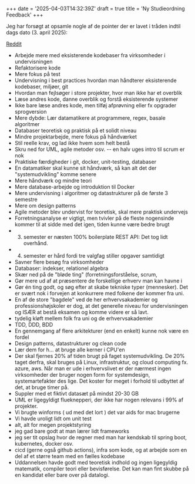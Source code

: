 +++
date = '2025-04-03T14:32:39Z'
draft = true
title = 'Ny Studieordning Feedback'
+++

Jeg har forsøgt at opsamle nogle af de pointer der er lavet i tråden indtil dags dato (3. april 2025):

[Reddit](https://www.reddit.com/r/dkudvikler/comments/1jgevpz/datamatikere_hvad_ville_i_ændre_ved_jeres/)

- Arbejde mere med eksisterende kodebaser fra virksomheder i undervisningen
- Refaktorisere kode
- Mere fokus på test
- Undervisning i best practices hvordan man håndterer eksisterende kodebaser, miljøer, git
- Hvordan man fejlsøger i store projekter, hvor man ikke har et overblik
- Læse andres kode, danne overblik og forstå eksisterende systemer
- Ikke bare læse andres kode, men tilføj afprøvning eller fx opgrader sprogversion
- Mere dybde: Lær datamatikere at programmere, regex, basale algoritmer
- Databaser teoretisk og praktisk på et solidt niveau
- Mindre projektarbejde, mere fokus på håndværket
- Stil reelle krav, og lad ikke hvem som helt bestå
- Skru ned for UML, agile metoder osv. -- en halv uges intro til scrum er nok
- Praktiske færdigheder i git, docker, unit-testing, databaser
- En datamatiker skal kunne sit håndværk, så kan alt det der "systemudvikling" komme senere
- Mere håndværk og mindre teori
- Mere database-arbejde og introduktion til Docker
- Mere undervisning i algoritmer og datastrukturer på de første 3 semestre
- Mere om design patterns
- Agile metoder blev undervist for teoretisk, skal mere praktisk undervejs
- Forretningsanalyse er vigtigt, men tvivler på de fleste nogensinde kommer til at sidde med det igen, tiden kunne være bedre brugt
- 3. semester er næsten 100% boilerplate REST API: Det tog lidt overhånd.
- 4. semester er hård fordi tre valgfag stiller opgaver samtidigt
- Savner flere besøg fra virksomheder
- Databaser: indekser, relationel algebra
- Skær ned på de "bløde ting" (forretningsforståelse, scrum, 
- Gør mere ud af at præsentere de forskellige erhverv man kan havne i
- Gør én ting godt, og søg efter at skabe tekniske typer (mennesker). Det er svært nok i forvejen at konkurrere med folkene der kommer fra uni.
- En af de store "bagdele" ved de her erhvervsakademier og professionshøjskoler er dog, at det generelle niveau for undervisningen og ISÆR at bestå eksamen og komme videre er så lavt.
- tydelig kløft mellem folk fra uni og de erhvervsakademier
- TDD, DDD, BDD
- En gennemgang af flere arkitekturer (end en enkelt) kunne nok være en fordel
- Design patterns, datastrukturer og clean code
- Lær dem for h... at bruge alle kerner i CPU'en
- Der skal fjernes 20% af tiden brugt på faget systemudvikling. De 20% taget derfra, skal bruges på Linux, infrastruktur, og cloud computing fx. azure, aws. Når man er ude i erhvervslivet er der nærmest ingen virksomheder der bruger nogen form for systemdesign, systemartefakter des lige. Det koster for meget i forhold til udbyttet af det, at bruge timer på.
- Suppler med et fiktivt datasæt på mindst 20-30 GB
- UML er ligegyldigt flueknepperi, der ikke har nogen relevans i 99% af projekter.
- Vi brugte winforms ( ud med det lort ) det var aids for mac brugerne
- Vi havde uroligt lidt om unit test
- alt, alt for megen projektstyring
- jeg gad bare godt at man lærer lidt frameworks
- jeg ser tit opslag hvor de regner med man har kendskab til spring boot, kubernetes, docker osv.
- cicd (gerne også github actions), infra som kode, og at arbejde som en del af et større team med en fælles kodebase
- Uddannelsen havde godt med teoretisk indhold og ingen ligegyldig matematik, compiler teori eller bevisførelse. Det kan man fint skubbe på en kandidat eller bare over på datalogi.
